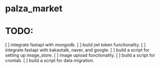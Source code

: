 # palza_market



# TODO:
[ ] integrate fastapi with mongodb.
[ ] build jwt token functionality.
[ ] integrate fastapi with kakaotalk, naver, and google.
[ ] build a script for setting up image_store.
[ ] image upload functionality.
[ ] build a script for crontab.
[ ] build a script for data migration.